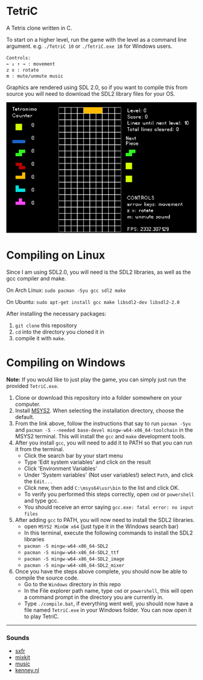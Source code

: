 # TetriC

A Tetris clone written in C. 

To start on a higher level, run the game with the level as a command line argument. e.g. ``./TetriC 10`` or ``./TetriC.exe 10`` for Windows users.

```
Controls:
← ↓ ↑ → : movement
z x : rotate
m : mute/unmute music
```

Graphics are rendered using SDL 2.0, so if you want to compile this from source you will need to download
the SDL2 library files for your OS.

![TetriC-alpha](images/TetriC.gif)

# Compiling on Linux

Since I am using SDL2.0, you will need is the SDL2 libraries, as well as the gcc compiler and make.

On Arch Linux: ``sudo pacman -Syu gcc sdl2 make``

On Ubuntu: ``sudo apt-get install gcc make libsdl2-dev libsdl2-2.0``

After installing the necessary packages: 

1. ``git clone`` this repository
2. ``cd`` into the directory you cloned it in
3. compile it with ``make``.

# Compiling on Windows 
**Note:** If you would like to just play the game, you can simply just run the provided ``TetriC.exe``.

1. Clone or download this repository into a folder somewhere on your computer.
2. Install [MSYS2](https://www.msys2.org/). When selecting the installation directory, choose the default.
3. From the link above, follow the instructions that say to run ``pacman -Syu`` and ``pacman -S --needed base-devel mingw-w64-x86_64-toolchain``
in the MSYS2 terminal. This will install the ``gcc`` and ``make`` development tools.
4. After you install ``gcc``, you will need to add it to PATH so that you can run it from the terminal. 
	- Click the search bar by your start menu
	- Type 'Edit system variables' and click on the result
	- Click 'Environment Variables'
	- Under 'System variables' (Not user variables!) select ``Path``, and click the ``Edit...``
	- Click new, then add ``C:\msys64\usr\bin`` to the list and click OK.
	- To verify you performed this steps correctly, open ``cmd`` or ``powershell`` and type gcc.
	- You should receive an error saying ``gcc.exe: fatal error: no input files``
5. After adding ``gcc`` to PATH, you will now need to install the SDL2 libraries.
	- open ``MSYS2 MinGW x64`` (just type it in the Windows search bar)
	- In this terminal, execute the following commands to install the SDL2 libraries
	- ``pacman -S mingw-w64-x86_64-SDL2``
	- ``pacman -S mingw-w64-x86_64-SDL2_ttf``
	- ``pacman -S mingw-w64-x86_64-SDL2_image``
	- ``pacman -S mingw-w64-x86_64-SDL2_mixer``
6. Once you have the steps above complete, you should now be able to compile the source code.
	- Go to the ``Windows`` directory in this repo
	- In the File explorer path name, type ``cmd`` or ``powershell``, this will open a command prompt
	in the directory you are currently in.
	- Type ``./compile.bat``, if everything went well, you should now have a file named ``TetriC.exe`` in
	your Windows folder. You can now open it to play TetriC.
___

### Sounds
- [sxfr](https://sfxr.me/)
- [mixkit](https://mixkit.co/free-sound-effects/game/)
- [music](https://archive.org/details/TrepakFromTheNutcracker)
- [kenney.nl](https://kenney.nl/assets?q=audio)
